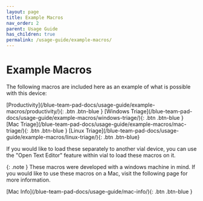 ```yaml
---
layout: page
title: Example Macros
nav_order: 2
parent: Usage Guide
has_children: true
permalink: /usage-guide/example-macros/
---
```


# Example Macros

The following macros are included here as an example of what is possible with this device:

<span class="fs-5">
[Productivity](/blue-team-pad-docs/usage-guide/example-macros/productivity/){: .btn .btn-blue }   [Windows Triage](/blue-team-pad-docs/usage-guide/example-macros/windows-triage/){: .btn .btn-blue }   [Mac Triage](/blue-team-pad-docs/usage-guide/example-macros/mac-triage/){: .btn .btn-blue }   [Linux Triage](/blue-team-pad-docs/usage-guide/example-macros/linux-triage/){: .btn .btn-blue}
</span>

If you would like to load these separately to another vial device, you can use the "Open Text Editor" feature within vial to load these macros on it.

{: .note }
These macros were developed with a windows machine in mind. If you would like to use these macros on a Mac, visit the following page for more information.

<span class="fs-5"> 
[Mac Info](/blue-team-pad-docs/usage-guide/mac-info/){: .btn .btn-blue }
</span>
